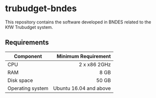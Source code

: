 # trubudget-bndes
This repository contains the software developed in BNDES related to the KfW Trubudget system.

## Requirements

| Component        |    Minimum Requirement |
| ---------------- | ---------------------: |
| CPU              |           2 x x86 2GHz |
| RAM              |                   8 GB |
| Disk space       |                  50 GB |
| Operating system | Ubuntu 16.04 and above |